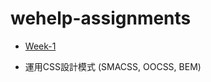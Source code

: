 # wehelp-assignments
* [Week-1](https://chengtze-wu.github.io/wehelp-assignments/week-1/)
- 運用CSS設計模式 (SMACSS, OOCSS, BEM)
